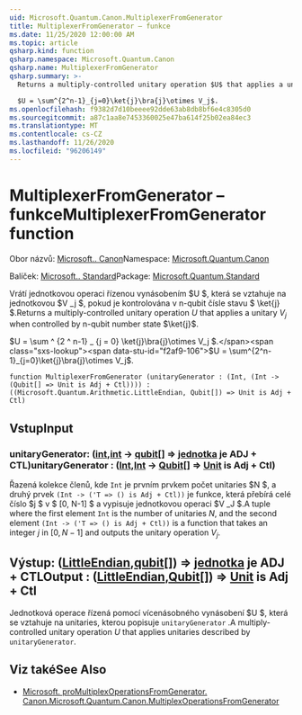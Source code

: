 ```yaml
---
uid: Microsoft.Quantum.Canon.MultiplexerFromGenerator
title: MultiplexerFromGenerator – funkce
ms.date: 11/25/2020 12:00:00 AM
ms.topic: article
qsharp.kind: function
qsharp.namespace: Microsoft.Quantum.Canon
qsharp.name: MultiplexerFromGenerator
qsharp.summary: >-
  Returns a multiply-controlled unitary operation $U$ that applies a unitary $V_j$ when controlled by n-qubit number state $\ket{j}$.

  $U = \sum^{2^n-1}_{j=0}\ket{j}\bra{j}\otimes V_j$.
ms.openlocfilehash: f9382d7d10beeee92dde63ab8db8bf6e4c8305d0
ms.sourcegitcommit: a87c1aa8e7453360025e47ba614f25b02ea84ec3
ms.translationtype: MT
ms.contentlocale: cs-CZ
ms.lasthandoff: 11/26/2020
ms.locfileid: "96206149"
---
```

# <a name="multiplexerfromgenerator-function"></a><span data-ttu-id="f2af9-102">MultiplexerFromGenerator – funkce</span><span class="sxs-lookup"><span data-stu-id="f2af9-102">MultiplexerFromGenerator function</span></span>

<span data-ttu-id="f2af9-103">Obor názvů: [Microsoft.. Canon](xref:Microsoft.Quantum.Canon)</span><span class="sxs-lookup"><span data-stu-id="f2af9-103">Namespace: [Microsoft.Quantum.Canon](xref:Microsoft.Quantum.Canon)</span></span>

<span data-ttu-id="f2af9-104">Balíček: [Microsoft.. Standard](https://nuget.org/packages/Microsoft.Quantum.Standard)</span><span class="sxs-lookup"><span data-stu-id="f2af9-104">Package: [Microsoft.Quantum.Standard](https://nuget.org/packages/Microsoft.Quantum.Standard)</span></span>


<span data-ttu-id="f2af9-105">Vrátí jednotkovou operaci řízenou vynásobením $U $, která se vztahuje na jednotkovou $V _j $, pokud je kontrolována v n-qubit čísle stavu $ \ket{j} $.</span><span class="sxs-lookup"><span data-stu-id="f2af9-105">Returns a multiply-controlled unitary operation $U$ that applies a unitary $V_j$ when controlled by n-qubit number state $\ket{j}$.</span></span>

<span data-ttu-id="f2af9-106">$U = \sum ^ {2 ^ n-1} _ {j = 0} \ket{j}\bra{j}\otimes V_j $.</span><span class="sxs-lookup"><span data-stu-id="f2af9-106">$U = \sum^{2^n-1}_{j=0}\ket{j}\bra{j}\otimes V_j$.</span></span>

```qsharp
function MultiplexerFromGenerator (unitaryGenerator : (Int, (Int -> (Qubit[] => Unit is Adj + Ctl)))) : ((Microsoft.Quantum.Arithmetic.LittleEndian, Qubit[]) => Unit is Adj + Ctl)
```


## <a name="input"></a><span data-ttu-id="f2af9-107">Vstup</span><span class="sxs-lookup"><span data-stu-id="f2af9-107">Input</span></span>

### <a name="unitarygenerator--intint---qubit--unit--is-adj--ctl"></a><span data-ttu-id="f2af9-108">unitaryGenerator: ([int](xref:microsoft.quantum.lang-ref.int),[int](xref:microsoft.quantum.lang-ref.int) -> [qubit](xref:microsoft.quantum.lang-ref.qubit)[] => [jednotka](xref:microsoft.quantum.lang-ref.unit)  je ADJ + CTL)</span><span class="sxs-lookup"><span data-stu-id="f2af9-108">unitaryGenerator : ([Int](xref:microsoft.quantum.lang-ref.int),[Int](xref:microsoft.quantum.lang-ref.int) -> [Qubit](xref:microsoft.quantum.lang-ref.qubit)[] => [Unit](xref:microsoft.quantum.lang-ref.unit)  is Adj + Ctl)</span></span>

<span data-ttu-id="f2af9-109">Řazená kolekce členů, kde `Int` je prvním prvkem počet unitaries $N $, a druhý prvek `(Int -> ('T => () is Adj + Ctl))` je funkce, která přebírá celé číslo $j $ v $ [0, N-1] $ a vypisuje jednotkovou operaci $V _J $.</span><span class="sxs-lookup"><span data-stu-id="f2af9-109">A tuple where the first element `Int` is the number of unitaries $N$, and the second element `(Int -> ('T => () is Adj + Ctl))` is a function that takes an integer $j$ in $[0,N-1]$ and outputs the unitary operation $V_j$.</span></span>



## <a name="output--littleendianqubit--unit--is-adj--ctl"></a><span data-ttu-id="f2af9-110">Výstup: ([LittleEndian](xref:Microsoft.Quantum.Arithmetic.LittleEndian),[qubit](xref:microsoft.quantum.lang-ref.qubit)[]) => [jednotka](xref:microsoft.quantum.lang-ref.unit)  je ADJ + CTL</span><span class="sxs-lookup"><span data-stu-id="f2af9-110">Output : ([LittleEndian](xref:Microsoft.Quantum.Arithmetic.LittleEndian),[Qubit](xref:microsoft.quantum.lang-ref.qubit)[]) => [Unit](xref:microsoft.quantum.lang-ref.unit)  is Adj + Ctl</span></span>

<span data-ttu-id="f2af9-111">Jednotková operace řízená pomocí vícenásobného vynásobení $U $, která se vztahuje na unitaries, kterou popisuje `unitaryGenerator` .</span><span class="sxs-lookup"><span data-stu-id="f2af9-111">A multiply-controlled unitary operation $U$ that applies unitaries described by `unitaryGenerator`.</span></span>

## <a name="see-also"></a><span data-ttu-id="f2af9-112">Viz také</span><span class="sxs-lookup"><span data-stu-id="f2af9-112">See Also</span></span>

- [<span data-ttu-id="f2af9-113">Microsoft. proMultiplexOperationsFromGenerator. Canon.</span><span class="sxs-lookup"><span data-stu-id="f2af9-113">Microsoft.Quantum.Canon.MultiplexOperationsFromGenerator</span></span>](xref:Microsoft.Quantum.Canon.MultiplexOperationsFromGenerator)